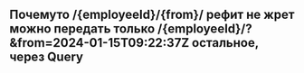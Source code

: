 ## Почемуто /{employeeId}/{from}/ рефит не жрет можно передать только /{employeeId}/?&from=2024-01-15T09:22:37Z остальное, через Query 
